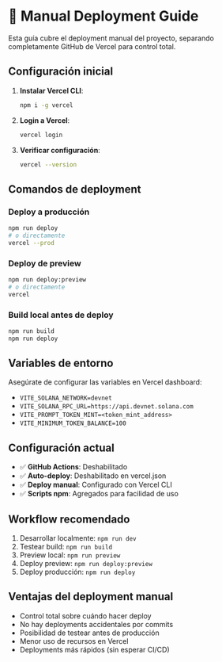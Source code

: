 # 🚀 Manual Deployment Guide

Esta guía cubre el deployment manual del proyecto, separando completamente GitHub de Vercel para control total.

## Configuración inicial

1. **Instalar Vercel CLI**:
   ```bash
   npm i -g vercel
   ```

2. **Login a Vercel**:
   ```bash
   vercel login
   ```

3. **Verificar configuración**:
   ```bash
   vercel --version
   ```

## Comandos de deployment

### Deploy a producción
```bash
npm run deploy
# o directamente
vercel --prod
```

### Deploy de preview
```bash
npm run deploy:preview
# o directamente
vercel
```

### Build local antes de deploy
```bash
npm run build
npm run deploy
```

## Variables de entorno

Asegúrate de configurar las variables en Vercel dashboard:

- `VITE_SOLANA_NETWORK=devnet`
- `VITE_SOLANA_RPC_URL=https://api.devnet.solana.com`
- `VITE_PROMPT_TOKEN_MINT=<token_mint_address>`
- `VITE_MINIMUM_TOKEN_BALANCE=100`

## Configuración actual

- ✅ **GitHub Actions**: Deshabilitado
- ✅ **Auto-deploy**: Deshabilitado en vercel.json
- ✅ **Deploy manual**: Configurado con Vercel CLI
- ✅ **Scripts npm**: Agregados para facilidad de uso

## Workflow recomendado

1. Desarrollar localmente: `npm run dev`
2. Testear build: `npm run build`
3. Preview local: `npm run preview`
4. Deploy preview: `npm run deploy:preview`
5. Deploy producción: `npm run deploy`

## Ventajas del deployment manual

- Control total sobre cuándo hacer deploy
- No hay deployments accidentales por commits
- Posibilidad de testear antes de producción
- Menor uso de recursos en Vercel
- Deployments más rápidos (sin esperar CI/CD)
